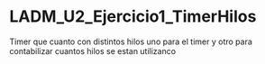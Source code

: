 # LADM_U2_Ejercicio1_TimerHilos
 Timer que cuanto con distintos hilos uno para el timer y otro para contabilizar cuantos hilos se estan utilizanco
